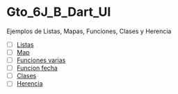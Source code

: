 # Gto_6J_B_Dart_UI
Ejemplos de Listas, Mapas, Funciones, Clases y Herencia

- [ ] [Listas](https://dartpad.dartlang.org/)
- [ ] [Map](https://dartpad.dartlang.org/?id=be0c80194a8702884aaa955427ea1ea7)
- [ ] [Funciones varias](https://dartpad.dartlang.org/)
- [ ] [Funcion fecha](https://dartpad.dartlang.org/)
- [ ] [Clases](https://dartpad.dartlang.org/)
- [ ] [Herencia](https://dartpad.dartlang.org/1c7d7e77297602a7d3ba4f74efc25b2b)
